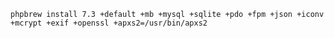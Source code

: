 
    phpbrew install 7.3 +default +mb +mysql +sqlite +pdo +fpm +json +iconv +mcrypt +exif +openssl +apxs2=/usr/bin/apxs2
